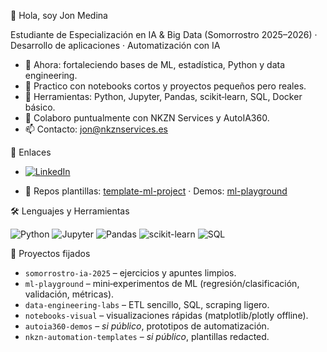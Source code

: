 👋 Hola, soy Jon Medina


Estudiante de Especialización en IA & Big Data (Somorrostro 2025–2026) · Desarrollo de aplicaciones · Automatización con IA


- 🔭 Ahora: fortaleciendo bases de ML, estadística, Python y data engineering.
- 🧪 Practico con notebooks cortos y proyectos pequeños pero reales.
- 🧰 Herramientas: Python, Jupyter, Pandas, scikit‑learn, SQL, Docker básico.
- 🤝 Colaboro puntualmente con NKZN Services y AutoIA360.
- 📫 Contacto: jon@nkznservices.es


🔗 Enlaces

- [![LinkedIn](https://img.shields.io/badge/LinkedIn-0A66C2?style=for-the-badge&logo=linkedin&logoColor=white)](www.linkedin.com/in/jon-medina-jaureguizar-a89935205)
  
- 🧪 Repos plantillas: [template-ml-project](#) · Demos: [ml-playground](#)



 🛠️ Lenguajes y Herramientas

 
![Python](https://img.shields.io/badge/Python-3776AB?style=for-the-badge&logo=python&logoColor=white)
![Jupyter](https://img.shields.io/badge/Jupyter-F37626?style=for-the-badge&logo=jupyter&logoColor=white)
![Pandas](https://img.shields.io/badge/Pandas-150458?style=for-the-badge&logo=pandas&logoColor=white)
![scikit-learn](https://img.shields.io/badge/scikit--learn-F7931E?style=for-the-badge&logo=scikit-learn&logoColor=white)
![SQL](https://img.shields.io/badge/SQL-003B57?style=for-the-badge&logo=sqlite&logoColor=white)


 📌 Proyectos fijados
- `somorrostro-ia-2025` – ejercicios y apuntes limpios.
- `ml-playground` – mini‑experimentos de ML (regresión/clasificación, validación, métricas).
- `data-engineering-labs` – ETL sencillo, SQL, scraping ligero.
- `notebooks-visual` – visualizaciones rápidas (matplotlib/plotly offline).
- `autoia360-demos` – *si público*, prototipos de automatización.
- `nkzn-automation-templates` – *si público*, plantillas redacted.


 
